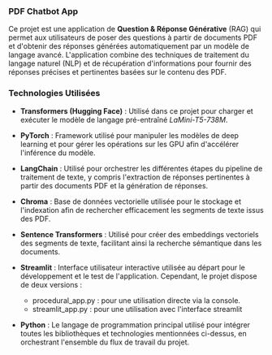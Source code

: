 ### PDF Chatbot App

Ce projet est une application de **Question & Réponse Générative** (RAG) qui permet aux utilisateurs de poser des questions à partir de documents PDF et d'obtenir des réponses générées automatiquement par un modèle de langage avancé. L'application combine des techniques de traitement du langage naturel (NLP) et de récupération d'informations pour fournir des réponses précises et pertinentes basées sur le contenu des PDF.

### Technologies Utilisées

- **Transformers (Hugging Face)** : Utilisé dans ce projet pour charger et exécuter le modèle de langage pré-entraîné *LaMini-T5-738M*.

- **PyTorch** : Framework utilisé pour manipuler les modèles de deep learning et pour gérer les opérations sur les GPU afin d'accélérer l'inférence du modèle.

- **LangChain** : Utilisé pour orchestrer les différentes étapes du pipeline de traitement de texte, y compris l'extraction de réponses pertinentes à partir des documents PDF et la génération de réponses. 

- **Chroma** : Base de données vectorielle utilisée pour le stockage et l'indexation afin de  rechercher efficacement les segments de texte issus des PDF.

- **Sentence Transformers** : Utilisé pour créer des embeddings vectoriels des segments de texte, facilitant ainsi la recherche sémantique dans les documents.

- **Streamlit** :  Interface utilisateur interactive utilisée au départ pour le développement et le test de l'application. 
Cependant, le projet dispose de deux versions : 
    - procedural_app.py : pour une utilisation directe via la console.
    - streamlit_app.py : pour une utilisation avec l'interface streamlit

- **Python** : Le langage de programmation principal utilisé pour intégrer toutes les bibliothèques et technologies mentionnées ci-dessus, en orchestrant l'ensemble du flux de travail du projet.


